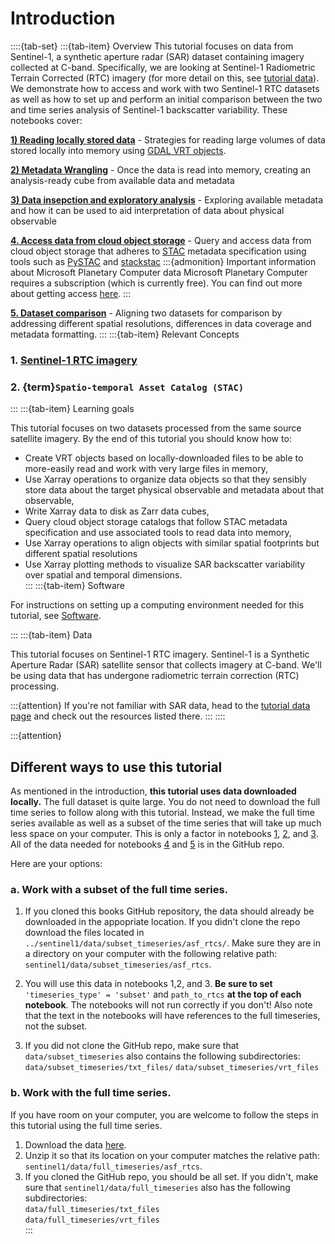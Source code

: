 # Introduction

::::{tab-set}
:::{tab-item} Overview
This tutorial focuses on data from Sentinel-1, a synthetic aperture radar (SAR) dataset containing imagery collected at C-band. Specifically, we are looking at Sentinel-1 Radiometric Terrain Corrected (RTC) imagery (for more detail on this, see [tutorial data](tutorial_data.md)). We demonstrate how to access and work with two Sentinel-1 RTC datasets as well as how to set up and perform an initial comparison between the two and time series analysis of Sentinel-1 backscatter variability. These notebooks cover:  

**[1) Reading locally stored data](nbs/1_read_asf_data.ipynb)**
    - Strategies for reading large volumes of data stored locally into memory using [GDAL VRT objects](https://gdal.org/en/stable/drivers/raster/vrt.html).

**[2) Metadata Wrangling](nbs/2_wrangle_metadata.ipynb)**
    - Once the data is read into memory, creating an analysis-ready cube from available data and metadata

**[3) Data insepction and exploratory analysis](nbs/3_asf_exploratory_analysis.ipynb)**
    - Exploring available metadata and how it can be used to aid interpretation of data about physical observable

**[4. Access data from cloud object storage](nbs/4_read_pc_data.ipynb)**
    - Query and access data from cloud object storage that adheres to [STAC](https://stacspec.org/en) metadata specification using tools such as [PySTAC](https://pystac.readthedocs.io/) and [stackstac](https://stackstac.readthedocs.io/en/latest/)
    :::{admonition} Important information about Microsoft Planetary Computer data
    Microsoft Planetary Computer requires a subscription (which is currently free). You can find out more about getting access [here](https://planetarycomputer.developer.azure-api.net/).
    :::

**[5. Dataset comparison](nbs/5_comparing_s1_rtc_datasets.ipynb)**
    - Aligning two datasets for comparison by addressing different spatial resolutions, differences in data coverage and metadata formatting. 
:::
:::{tab-item} Relevant Concepts

### 1. [Sentinel-1 RTC imagery](../background/tutorial_data.md#sentinel-1-radiometric-terrain-corrected-rtc-imagery)
### 2. {term}`Spatio-temporal Asset Catalog (STAC)`
:::
:::{tab-item} Learning goals

This tutorial focuses on two datasets processed from the same source satellite imagery. By the end of this tutorial you should know how to:

- Create VRT objects based on locally-downloaded files to be able to more-easily read and work with very large files in memory,  
- Use Xarray operations to organize data objects so that they sensibly store data about the target physical observable and metadata about that observable,  
- Write Xarray data to disk as Zarr data cubes,  
- Query cloud object storage catalogs that follow STAC metadata specification and use associated tools to read data into memory,  
- Use Xarray operations to align objects with similar spatial footprints but different spatial resolutions
- Use Xarray plotting methods to visualize SAR backscatter variability over spatial and temporal dimensions.  
:::
:::{tab-item} Software

For instructions on setting up a computing environment needed for this tutorial, see [Software](../intro/software.md).

:::
:::{tab-item} Data

This tutorial focuses on Sentinel-1 RTC imagery. Sentinel-1 is a Synthetic Aperture Radar (SAR) satellite sensor that collects imagery at C-band. We'll be using data that has undergone radiometric terrain correction (RTC) processing. 

:::{attention}
If you're not familiar with SAR data, head to the [tutorial data page](../background/tutorial_data.md) and check out the resources listed there. 
:::
::::

:::{attention} 
## Different ways to use this tutorial
As mentioned in the introduction, **this tutorial uses data downloaded locally.** The full dataset is quite large. You do not need to download the full time series to follow along with this tutorial. Instead, we make the full time series available as well as a subset of the time series that will take up much less space on your computer. This is only a factor in notebooks [1](nbs/1_read_asf_data.ipynb), [2](nbs/2_wrangle_metadata.ipynb), and [3](nbs/3_asf_exploratory_analysis.ipynb). All of the data needed for notebooks [4](nbs/4_read_pc_data.ipynb) and [5](nbs/5_comparing_s1_rtc_datasets.ipynb) is in the GitHub repo. 

Here are your options:  
### a. Work with a subset of the full time series.
1) If you cloned this books GitHub repository, the data should already be downloaded in the appopriate location. If you didn't clone the repo download the files located in `../sentinel1/data/subset_timeseries/asf_rtcs/`. Make sure they are in a directory on your computer with the following relative path: `sentinel1/data/subset_timeseries/asf_rtcs`.  

2) You will use this data in notebooks 1,2, and 3. **Be sure to set** `'timeseries_type' = 'subset'` and `path_to_rtcs` **at the top of each notebook**. The notebooks will not  run correctly if you don't! Also note that the text in the notebooks will have references to the full timeseries, not the subset. 

3) If you did not clone the GitHub repo, make sure that `data/subset_timeseries` also contains the following subdirectories:
        `data/subset_timeseries/txt_files/`
        `data/subset_timeseries/vrt_files`  

### b. Work with the full time series.
If you have room on your computer, you are welcome to follow the steps in this tutorial using the full time series.   
1) Download the data [here](https://zenodo.org/records/7236413).  
2) Unzip it so that its location on your computer matches the relative path: `sentinel1/data/full_timeseries/asf_rtcs`.   
3) If you cloned the GitHub repo, you should be all set. If you didn't, make sure that `sentinel1/data/full_timeseries` also has the following subdirectories:  
        `data/full_timeseries/txt_files`  
        `data/full_timeseries/vrt_files`  
:::
